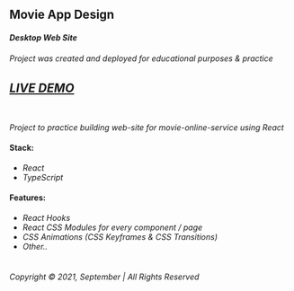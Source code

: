 ## Movie App Design
#### _Desktop Web Site_
###### Project was created and deployed for educational purposes & practice

## [_LIVE DEMO_]()
&nbsp;

_Project to practice building web-site for movie-online-service using React_
#### Stack:
* _React_
* _TypeScript_
#### Features:
* _React Hooks_
* _React CSS Modules for every component / page_
* _CSS Animations (CSS Keyframes & CSS Transitions)_
* _Other.._
  &nbsp;
  &nbsp;  
  &nbsp;
###### Copyright © 2021, September | All Rights Reserved
